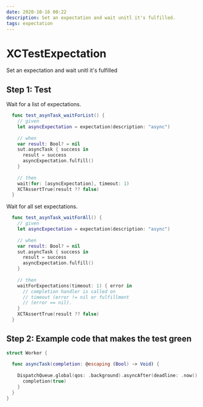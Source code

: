 ```yaml
---
date: 2020-10-16 00:22
description: Set an expectation and wait unitl it's fulfilled.
tags: expectation
---
```


# XCTestExpectation

Set an expectation and wait unitl it's fulfilled

## Step 1: Test

Wait for a list of expectations.

```swift
  func test_asynTask_waitForList() {
    // given
    let asyncExpectation = expectation(description: "async")
    
    // when
    var result: Bool? = nil
    sut.asyncTask { success in
      result = success
      asyncExpectation.fulfill()
    }
    
    // then
    wait(for: [asyncExpectation], timeout: 1)
    XCTAssertTrue(result ?? false)
  }
```

Wait for all set expectations.

```swift
  func test_asynTask_waitForAll() {
    // given
    let asyncExpectation = expectation(description: "async")
    
    // when
    var result: Bool? = nil
    sut.asyncTask { success in
      result = success
      asyncExpectation.fulfill()
    }
    
    // then
    waitForExpectations(timeout: 1) { error in
      // completion handler is called on
      // timeout (error != nil or fulfillment
      // (error == nil).
    }
    XCTAssertTrue(result ?? false)
  }
```

## Step 2: Example code that makes the test green

```swift
struct Worker {
  
  func asyncTask(completion: @escaping (Bool) -> Void) {
    
    DispatchQueue.global(qos: .background).asyncAfter(deadline: .now() + 0.1) {
      completion(true)
    }
  }
}
```

